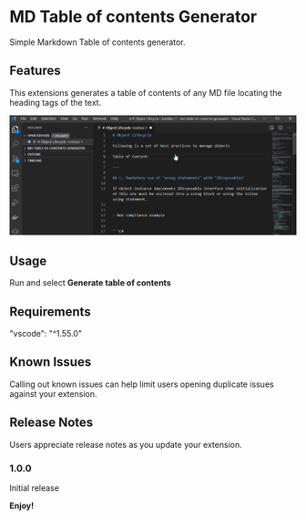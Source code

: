 # MD Table of contents Generator

Simple Markdown Table of contents generator.

## Features

This extensions generates a table of contents of any MD file locating the heading tags of the text.

![preview](https://github.com/rlugmania/md-table-of-contents-generator/raw/HEAD/preview.gif)

## Usage

Run and select **Generate table of contents**

## Requirements

"vscode": "^1.55.0"


## Known Issues

Calling out known issues can help limit users opening duplicate issues against your extension.

## Release Notes

Users appreciate release notes as you update your extension.

### 1.0.0

Initial release


**Enjoy!**
